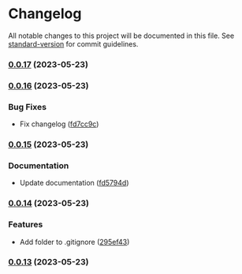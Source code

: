 # Changelog

All notable changes to this project will be documented in this file. See [standard-version](https://github.com/conventional-changelog/standard-version) for commit guidelines.

### [0.0.17](https://github.com/ionic-team/stencil-component-starter/compare/v0.0.16...v0.0.17) (2023-05-23)

### [0.0.16](https://github.com/ionic-team/stencil-component-starter/compare/v0.0.15...v0.0.16) (2023-05-23)


### Bug Fixes

* Fix changelog ([fd7cc9c](https://github.com/ionic-team/stencil-component-starter/commit/fd7cc9c2c813af8caeea86e4f4f310effd320ec3))

### [0.0.15](https://github.com/openhealio/open-heal-web-components/compare/v0.0.14...v0.0.15) (2023-05-23)

### Documentation

- Update documentation ([fd5794d](https://github.com/openhealio/open-heal-web-components/commit/fd5794dc910654aa3745edb0c8c4bb693cfc2c18))

### [0.0.14](https://github.com/openhealio/open-heal-web-components/compare/v0.0.13...v0.0.14) (2023-05-23)

### Features

- Add folder to .gitignore ([295ef43](https://github.com/openhealio/open-heal-web-components/commit/295ef436258a7eff15b42713810a5c544609027d))

### [0.0.13](https://github.com/openhealio/open-heal-web-components/compare/v0.0.12...v0.0.13) (2023-05-23)
